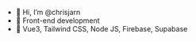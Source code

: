 - 👋 Hi, I’m @chrisjarn
- 👀 Front-end development
- 🌱 Vue3, Tailwind CSS, Node JS, Firebase, Supabase

<!---
chrisjarn/chrisjarn is a ✨ special ✨ repository because its `README.md` (this file) appears on your GitHub profile.
You can click the Preview link to take a look at your changes.
--->
